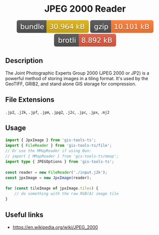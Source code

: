 <h1 style="text-align: center;">
  <div align="center">JPEG 2000 Reader</div>
</h1>

<p align="center">
  <img src="../../../assets/badges/jpeg2000-file.svg" alt="jpeg2000-file-ts">
  <img src="../../../assets/badges/jpeg2000-gzip.svg" alt="jpeg2000-gzip-ts">
  <img src="../../../assets/badges/jpeg2000-brotli.svg" alt="jpeg2000-brotli-ts">
</p>

## Description

The Joint Photographic Experts Group 2000 (JPEG 2000 or JP2) is a powerful method of storing images in a tiling format. It's used by the GeoTIFF, GRIB2, and stand alone GIS storage for compression.

## File Extensions

`.jp2`, `.j2k`, `.jpf`, `.jpm`, `.jpg2`, `.j2c`, `.jpc`, `.jpx`, `.mj2`

## Usage

```ts
import { JpxImage } from 'gis-tools-ts';
import { FileReader } from 'gis-tools-ts/file';
// Or use the MMapReader if using Bun:
// import { MMapReader } from 'gis-tools-ts/mmap';
import type { JPEGOptions } from 'gis-tools-ts';

const reader = new FileReader('./input.j2k');
const jpxImage = new JpxImage(reader);

for (const tileImage of jpxImage.tiles) {
    // do something with the raw RGB(A) image tile
}
```

## Useful links

- <https://en.wikipedia.org/wiki/JPEG_2000>
